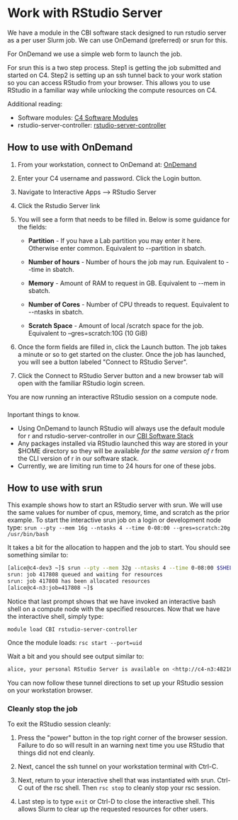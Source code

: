 # Work with RStudio Server

We have a module in the CBI software stack designed to run rstudio server as a per user Slurm job. We can use OnDemand (preferred) or srun for this. 

For OnDemand we use a simple web form to launch the job.

For srun this is a two step process. Step1 is getting the job submitted and started on C4. Step2 is setting up an ssh tunnel back to your work station so you can access RStudio from your browser. This allows you to use RStudio in a familiar way while unlocking the compute resources on C4.

Additional reading:

- Software modules: <a href="https://www.c4.ucsf.edu/software/software-modules.html">C4 Software Modules</a>
- rstudio-server-controller: <a href="https://github.com/UCSF-CBI/rstudio-server-controller">rstudio-server-controller</a>

## How to use with OnDemand

1. From your workstation, connect to OnDemand at: <a href="https://c4-ondemand1.ucsf.edu">OnDemand</a>

2. Enter your C4 username and password. Click the Login button.

3. Navigate to Interactive Apps --> RStudio Server

4. Click the Rstudio Server link

5. You will see a form that needs to be filled in. Below is some guidance for the fields:

   - **Partition** - If you have a Lab partition you may enter it here. Otherwise enter common. Equivalent to --partition in sbatch.

   - **Number of hours** - Number of hours the job may run. Equivalent to --time in sbatch.

   - **Memory** - Amount of RAM to request in GB. Equivalent to --mem in sbatch.

   - **Number of Cores** - Number of CPU threads to request. Equivalent to --ntasks in sbatch.

   - **Scratch Space** - Amount of local /scratch space for the job. Equivalent to –gres=scratch:10G (10 GiB)

6. Once the form fields are filled in, click the Launch button. The job takes a minute or so to get started on the cluster. Once the job has launched, you will see a button labeled "Connect to RStudio Server". 

7. Click the Connect to RStudio Server button and a new browser tab will open with the familiar RStudio login screen. 

You are now running an interactive RStudio session on a compute node. 

<div class="alert alert-warning" role="alert" style="margin-top: 3ex">
Inportant things to know.
</div><img>

- Using OnDemand to launch RStudio will always use the default module for r and rstudio-server-controller in our <a href="https://www.c4.ucsf.edu/software/software-modules.html">CBI Software Stack</a>
- Any packages installed via RStudio launched this way are stored in your $HOME directory so they will be available *for the same version of r* from the CLI version of r in our software stack.
- Currently, we are limiting run time to 24 hours for one of these jobs.

## How to use with srun

This example shows how to start an RStudio server with srun. We will use the same values for number of cpus, memory, time, and scratch as the prior example. To start the interactive srun job on a login or development node type:
`srun --pty --mem 16g --ntasks 4 --time 0-08:00 --gres=scratch:20g /usr/bin/bash`

It takes a bit for the allocation to happen and the job to start. You should see something similar to:
```sh
[alice@c4-dev3 ~]$ srun --pty --mem 32g --ntasks 4 --time 0-08:00 $SHELL
srun: job 417808 queued and waiting for resources
srun: job 417808 has been allocated resources
[alice@c4-n3:job=417808 ~]$ 
```

Notice that last prompt shows that we have invoked an interactive bash shell on a compute node with the specified resources. Now that we have the interactive shell, simply type:

`module load CBI rstudio-server-controller`

Once the module loads:
`rsc start --port=uid`

Wait a bit and you should see output similar to:
```sh
alice, your personal RStudio Server is available on <http://c4-n3:48216>. If you are running from a remote machine without direct access to c4-n3, you can use SSH port forwarding to access the RStudio Server at <http://127.0.0.1:8787> by running 'ssh -L 8787:c4-n3:48216 alice@<login-machine>' in a second terminal. Any R session started times out after being idle for 480 minutes.
```

You can now follow these tunnel directions to set up your RStudio session on your workstation browser.

### Cleanly stop the job

To exit the RStudio session cleanly: 

1. Press the "power" button in the top right corner of the browser session. Failure to do so will result in an warning next time you use RStudio that things did not end cleanly. 

2. Next, cancel the ssh tunnel on your workstation terminal with Ctrl-C.

3. Next, return to your interactive shell that was instantiated with srun. Ctrl-C out of the rsc shell. Then `rsc stop` to cleanly stop your rsc session. 

4. Last step is to type `exit` or Ctrl-D to close the interactive shell. This allows Slurm to clear up the requested resources for other users.
